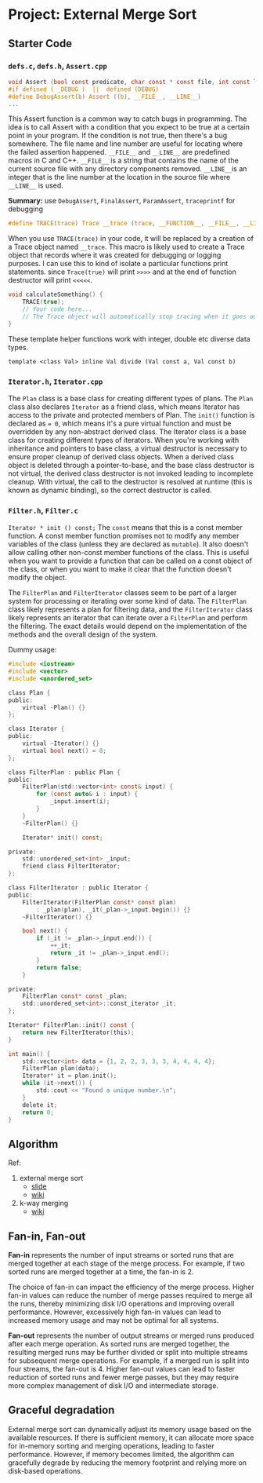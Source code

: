 # Project: External Merge Sort

## Starter Code

### `defs.c`, `defs.h`, `Assert.cpp`

```c
void Assert (bool const predicate, char const * const file, int const line);
#if defined ( _DEBUG )  ||  defined (DEBUG)
#define DebugAssert(b) Assert ((b), __FILE__, __LINE__)
...
```

This Assert function is a common way to catch bugs in programming. The idea is to call Assert with a condition that you expect to be true at a certain point in your program. If the condition is not true, then there's a bug somewhere. The file name and line number are useful for locating where the failed assertion happened.
`__FILE__` and `__LINE__` are predefined macros in C and C++.
`__FILE__` is a string that contains the name of the current source file with any directory components removed.
`__LINE__`is an integer that is the line number at the location in the source file where `__LINE__` is used.

**Summary:**
use `DebugAssert`, `FinalAssert`, `ParamAssert`, `traceprintf` for debugging

```c
#define TRACE(trace) Trace __trace (trace, __FUNCTION__, __FILE__, __LINE__)
```

When you use `TRACE(trace)` in your code, it will be replaced by a creation of a Trace object named `__trace`. This macro is likely used to create a Trace object that records where it was created for debugging or logging purposes.
I can use this to kind of isolate a particular functions print statements. since `Trace(true)` will print `>>>>` and at the end of
function destructor will print `<<<<<`.

```c
void calculateSomething() {
    TRACE(true); 
    // Your code here...
    // The Trace object will automatically stop tracing when it goes out of scope
}
```

These template helper functions work with integer, double etc diverse data types.

```
template <class Val> inline Val divide (Val const a, Val const b)
```

### `Iterator.h`, `Iterator.cpp`

The `Plan` class is a base class for creating different types of plans.
The `Plan` class also declares `Iterator` as a friend class, which means Iterator has access to the private and protected members of Plan.
The `init()` function is declared as `= 0`, which means it's a pure virtual function and must be overridden by any non-abstract derived class.
The Iterator class is a base class for creating different types of iterators.
When you're working with inheritance and pointers to base class, a virtual destructor is necessary to ensure proper cleanup of derived class objects. When a derived class object is deleted through a pointer-to-base, and the base class destructor is not virtual, the derived class destructor is not invoked leading to incomplete cleanup.
With virtual, the call to the destructor is resolved at runtime (this is known as dynamic binding), so the correct destructor is called.

### `Filter.h`, `Filter.c`

`Iterator * init () const;` The `const` means that this is a const member function. A const member function promises not to modify any member variables of the class (unless they are declared as `mutable`). It also doesn't allow calling other non-const member functions of the class. This is useful when you want to provide a function that can be called on a const object of the class, or when you want to make it clear that the function doesn't modify the object.

The `FilterPlan` and `FilterIterator` classes seem to be part of a larger system for processing or iterating over some kind of data. The `FilterPlan` class likely represents a plan for filtering data, and the `FilterIterator` class likely represents an iterator that can iterate over a `FilterPlan` and perform the filtering. The exact details would depend on the implementation of the methods and the overall design of the system.

Dummy usage:

```c
#include <iostream>
#include <vector>
#include <unordered_set>

class Plan {
public:
    virtual ~Plan() {}
};

class Iterator {
public:
    virtual ~Iterator() {}
    virtual bool next() = 0;
};

class FilterPlan : public Plan {
public:
    FilterPlan(std::vector<int> const& input) {
        for (const auto& i : input) {
            _input.insert(i);
        }
    }
    ~FilterPlan() {}

    Iterator* init() const;

private:
    std::unordered_set<int> _input;
    friend class FilterIterator;
};

class FilterIterator : public Iterator {
public:
    FilterIterator(FilterPlan const* const plan)
        : _plan(plan), _it(_plan->_input.begin()) {}
    ~FilterIterator() {}

    bool next() {
        if (_it != _plan->_input.end()) {
            ++_it;
            return _it != _plan->_input.end();
        }
        return false;
    }

private:
    FilterPlan const* const _plan;
    std::unordered_set<int>::const_iterator _it;
};

Iterator* FilterPlan::init() const {
    return new FilterIterator(this);
}

int main() {
    std::vector<int> data = {1, 2, 2, 3, 3, 3, 4, 4, 4, 4};
    FilterPlan plan(data);
    Iterator* it = plan.init();
    while (it->next()) {
        std::cout << "Found a unique number.\n";
    }
    delete it;
    return 0;
}
```

## Algorithm

Ref:

1. external merge sort
    - [slide](https://thodrek.github.io/cs564-fall17/lectures/lecture-11/Lecture_11_ExtSort.pdf)
    - [wiki](https://en.wikipedia.org/wiki/External_sorting)
2. k-way merging
    - [wiki](https://en.wikipedia.org/wiki/K-way_merge_algorithm)

## Fan-in, Fan-out

**Fan-in** represents the number of input streams or sorted runs that are merged together at each stage of the merge process. For example, if two sorted runs are merged together at a time, the fan-in is 2.

The choice of fan-in can impact the efficiency of the merge process. Higher fan-in values can reduce the number of merge passes required to merge all the runs, thereby minimizing disk I/O operations and improving overall performance. However, excessively high fan-in values can lead to increased memory usage and may not be optimal for all systems.

**Fan-out** represents the number of output streams or merged runs produced after each merge operation. As sorted runs are merged together, the resulting merged runs may be further divided or split into multiple streams for subsequent merge operations. For example, if a merged run is split into four streams, the fan-out is 4.
Higher fan-out values can lead to faster reduction of sorted runs and fewer merge passes, but they may require more complex management of disk I/O and intermediate storage.

## Graceful degradation

External merge sort can dynamically adjust its memory usage based on the available resources. If there is sufficient memory, it can allocate more space for in-memory sorting and merging operations, leading to faster performance. However, if memory becomes limited, the algorithm can gracefully degrade by reducing the memory footprint and relying more on disk-based operations.
